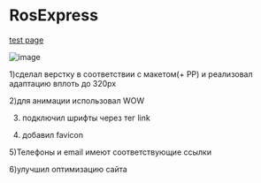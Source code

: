 # RosExpress

[test page](https://ilya111kudryashov.github.io/RosExpress/)

![image](![image](https://github.com/Ilya111Kudryashov/RosExpress/assets/44931669/26523b62-fa1e-4f31-b7a2-bbf40e3e286b))

1)сделал верстку в соответствии с макетом(+ РР) и реализовал адаптацию вплоть до 320рх

2)для анимации использовал WOW

3) подключил шрифты через тег link

4) добавил favicon

5)Телефоны и email имеют соответствующие ссылки  

6)улучшил оптимизацию сайта
